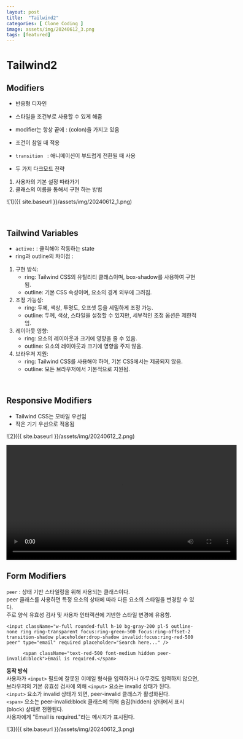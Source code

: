 ```yaml
---      
layout: post      
title:  "Tailwind2"      
categories: [ Clone Coding ]      
image: assets/img/20240612_3.png      
tags: [featured]      
---      
```

      
# Tailwind2   
    
## Modifiers  
- 반응형 디자인  
- 스타일을 조건부로 사용할 수 있게 해줌  
- modifier는 항상 끝에 : (colon)을 가지고 있음  
- 조건이 참일 때 적용  
  
- `transition ` : 애니메이션이 부드럽게 전환될 때 사용  
- 두 가지 다크모드 전략  
1. 사용자의 기본 설정 따라가기  
2. 클래스의 이름을 통해서 구현 하는 방법  

![1]({{ site.baseurl }}/assets/img/20240612_1.png)      

<br>
  
## Tailwind Variables  
- `active:` : 클릭해야 작동하는 state  
- ring과 outline의 차이점 :   
1. 구현 방식:  
    * ring: Tailwind CSS의 유틸리티 클래스이며, box-shadow를 사용하여 구현됨.  
    * outline: 기본 CSS 속성이며, 요소의 경계 외부에 그려짐.  
2. 조정 가능성:  
    * ring: 두께, 색상, 투명도, 오프셋 등을 세밀하게 조정 가능.  
    * outline: 두께, 색상, 스타일을 설정할 수 있지만, 세부적인 조정 옵션은 제한적임.  
3. 레이아웃 영향:  
    * ring: 요소의 레이아웃과 크기에 영향을 줄 수 있음.  
    * outline: 요소의 레이아웃과 크기에 영향을 주지 않음.  
4. 브라우저 지원:  
    * ring: Tailwind CSS를 사용해야 하며, 기본 CSS에서는 제공되지 않음.  
    * outline: 모든 브라우저에서 기본적으로 지원됨.    

<br>    
  
## Responsive Modifiers  
- Tailwind CSS는 모바일 우선임  
- 작은 기기 우선으로 적용됨  

![2]({{ site.baseurl }}/assets/img/20240612_2.png)   

<video controls width="600">
  <source src="/assets/img/20240612_1.mp4" type="video/mp4">
  Your browser does not support the video tag.
</video>

<br> 
  
## Form Modifiers  
`peer` : 상태 기반 스타일링을 위해 사용되는 클래스이다.   
peer 클래스를 사용하면 특정 요소의 상태에 따라 다른 요소의 스타일을 변경할 수 있다.  
주로 양식 유효성 검사 및 사용자 인터랙션에 기반한 스타일 변경에 유용함.  
  
```  
<input className="w-full rounded-full h-10 bg-gray-200 pl-5 outline-none ring ring-transparent focus:ring-green-500 focus:ring-offset-2 transition-shadow placeholder:drop-shadow invalid:focus:ring-red-500 peer" type="email" required placeholder="Search here..." />  
        
      <span className="text-red-500 font-medium hidden peer-invalid:block">Email is required.</span>  
```  
  
**동작 방식**  
사용자가 `<input>` 필드에 잘못된 이메일 형식을 입력하거나 아무것도 입력하지 않으면, 브라우저의 기본 유효성 검사에 의해 `<input>` 요소는 invalid 상태가 된다.  
`<input>` 요소가 invalid 상태가 되면, peer-invalid 클래스가 활성화된다.  
`<span>` 요소는 peer-invalid:block 클래스에 의해 숨김(hidden) 상태에서 표시(block) 상태로 전환된다.  
사용자에게 "Email is required."라는 메시지가 표시된다.  

![3]({{ site.baseurl }}/assets/img/20240612_3.png)  